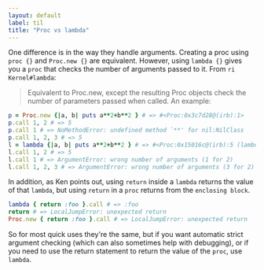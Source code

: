 ```yaml
---
layout: default
label: til
title: "Proc vs lambda"
---
```


One difference is in the way they handle arguments. Creating a proc using `proc {}` and `Proc.new {}` are equivalent. However, using `lambda {}` gives you a `proc` that checks the number of arguments passed to it. From `ri Kernel#lambda`:

> Equivalent to Proc.new, except the resulting Proc objects check the number of parameters passed when called.
An example:
```ruby
p = Proc.new {|a, b| puts a**2+b**2 } # => #<Proc:0x3c7d28@(irb):1>
p.call 1, 2 # => 5
p.call 1 # => NoMethodError: undefined method `**' for nil:NilClass
p.call 1, 2, 3 # => 5
l = lambda {|a, b| puts a**2+b**2 } # => #<Proc:0x15016c@(irb):5 (lambda)>
l.call 1, 2 # => 5
l.call 1 # => ArgumentError: wrong number of arguments (1 for 2)
l.call 1, 2, 3 # => ArgumentError: wrong number of arguments (3 for 2)
```
In addition, as Ken points out, using `return` inside a `lambda` returns the value of that `lambda`, but using `return` in a `proc` returns from the `enclosing block`.
```ruby
lambda { return :foo }.call # => :foo
return # => LocalJumpError: unexpected return
Proc.new { return :foo }.call # => LocalJumpError: unexpected return
```
So for most quick uses they're the same, but if you want automatic strict argument checking (which can also sometimes help with debugging), or if you need to use the return statement to return the value of the `proc`, use `lambda`.


